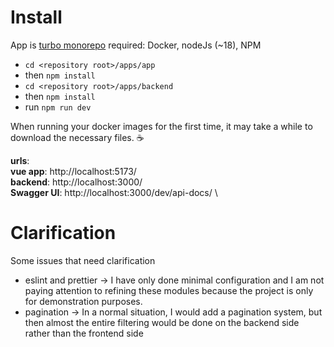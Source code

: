 # Install

App is [turbo monorepo](https://github.com/vercel/turbo) required: Docker, nodeJs (~18), NPM

- `cd <repository root>/apps/app`
- then `npm install`
- `cd <repository root>/apps/backend`
- then `npm install`
- run `npm run dev`

When running your docker images for the first time, it may take a while to download the necessary files. ☕

**urls**: \
**vue app**: http://localhost:5173/ \
**backend**: http://localhost:3000/ \
**Swagger UI**: http://localhost:3000/dev/api-docs/ \

# Clarification

Some issues that need clarification

- eslint and prettier -> I have only done minimal configuration and I am not paying attention to refining these modules because the project is only for demonstration purposes.
- pagination -> In a normal situation, I would add a pagination system, but then almost the entire filtering would be done on the backend side rather than the frontend side
